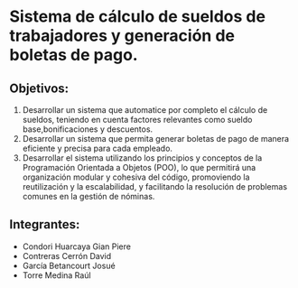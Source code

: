 # Sistema de cálculo de sueldos de trabajadores y generación de boletas de pago.
## Objetivos: 
  1. Desarrollar un sistema que automatice por completo el cálculo de sueldos, teniendo en cuenta factores relevantes como sueldo base,bonificaciones y descuentos.
  2. Desarrollar un sistema que permita generar boletas de pago de manera eficiente y precisa para cada empleado.
  3. Desarrollar el sistema utilizando los principios y conceptos de la Programación Orientada a Objetos (POO), lo que permitirá una organización modular y cohesiva del código, promoviendo la reutilización y la escalabilidad, y facilitando la resolución de problemas comunes en la gestión de nóminas.
## Integrantes:
  - Condori Huarcaya Gian Piere
  - Contreras Cerrón David
  - García Betancourt Josué
  - Torre Medina Raúl

  



